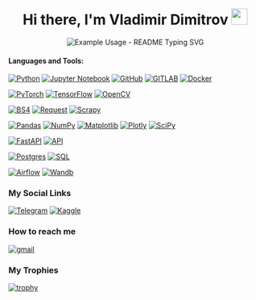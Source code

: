 <h1 align="center">Hi there, I'm <a> Vladimir Dimitrov</a> 
<img src="https://github.com/blackcater/blackcater/raw/main/images/Hi.gif" height="32"/></h1>
<p align="center">
  <img src="https://readme-typing-svg.demolab.com/?lines=Computer science worker!&font=Fira%20Code&center=true&width=380&height=50&duration=4000&pause=1000" alt="Example Usage - README Typing SVG">
</p>

#### Languages and Tools:
[![Python](https://img.shields.io/badge/python-3670A0?style=for-the-badge&logo=python&logoColor=ffdd54)](https://github.com/Vladimir-Dimitrov-Ngu)
[![Jupyter Notebook](https://img.shields.io/badge/jupyter-%23FA0F00.svg?style=for-the-badge&logo=jupyter&logoColor=white)](https://github.com/Vladimir-Dimitrov-Ngu)
[![GitHub](https://img.shields.io/badge/github-%23121011.svg?style=for-the-badge&logo=github&logoColor=white)](https://github.com/Vladimir-Dimitrov-Ngu)
[![GITLAB](https://img.shields.io/badge/-Gitlab-77DDE7?style=for-the-badge&logo=GITLAB)](https://github.com/Vladimir-Dimitrov-Ngu)
[![Docker](https://img.shields.io/badge/-Docker-090909?style=for-the-badge&logo=Docker)]([https://hub.docker.com/u/mbaushenko](https://github.com/Vladimir-Dimitrov-Ngu)https://github.com/Vladimir-Dimitrov-Ngu)


[![PyTorch](https://img.shields.io/badge/PyTorch-%23EE4C2C.svg?style=for-the-badge&logo=PyTorch&logoColor=white)](https://github.com/Vladimir-Dimitrov-Ngu)
[![TensorFlow](https://img.shields.io/badge/TensorFlow-%23FF6F00.svg?style=for-the-badge&logo=TensorFlow&logoColor=white)](https://github.com/Vladimir-Dimitrov-Ngu)
[![OpenCV](https://img.shields.io/badge/opencv-%23white.svg?style=for-the-badge&logo=opencv&logoColor=white)](https://github.com/Vladimir-Dimitrov-Ngu)


[![BS4](https://img.shields.io/badge/BS4-%23F7931E.svg?style=for-the-badge&logo=BS4&logoColor=white)](https://github.com/Vladimir-Dimitrov-Ngu)
[![Request](https://img.shields.io/badge/request-%23F7931E.svg?style=for-the-badge&logo=request&logoColor=blue)](https://github.com/Vladimir-Dimitrov-Ngu)
[![Scrapy](https://img.shields.io/badge/Scrapy-%23F7931E.svg?style=for-the-badge&logo=Scrapy&logoColor=white)](https://github.com/Vladimir-Dimitrov-Ngu)

[![Pandas](https://img.shields.io/badge/pandas-%23150458.svg?style=for-the-badge&logo=pandas&logoColor=white)](https://github.com/Vladimir-Dimitrov-Ngu)
[![NumPy](https://img.shields.io/badge/numpy-%23013243.svg?style=for-the-badge&logo=numpy&logoColor=white)](https://github.com/Vladimir-Dimitrov-Ngu)
[![Matplotlib](https://img.shields.io/badge/Matplotlib-%23ffffff.svg?style=for-the-badge&logo=Plot&logoColor=yellow)](https://github.com/Vladimir-Dimitrov-Ngu)
[![Plotly](https://img.shields.io/badge/-Plotly-00A4EF?style=for-the-badge&logo=Plotly)](https://github.com/Vladimir-Dimitrov-Ngu)
[![SciPy](https://img.shields.io/badge/SciPy-%230C55A5.svg?style=for-the-badge&logo=scipy&logoColor=%white)](https://github.com/Vladimir-Dimitrov-Ngu)

[![FastAPI](https://img.shields.io/badge/FastAPI-005571?style=for-the-badge&logo=fastapi)](https://github.com/Vladimir-Dimitrov-Ngu)
[![API](https://img.shields.io/badge/-API-FF6600?style=for-the-badge&logo=API)](https://github.com/Vladimir-Dimitrov-Ngu)


[![Postgres](https://img.shields.io/badge/postgres-%23316192.svg?style=for-the-badge&logo=postgresql&logoColor=white)](https://github.com/Vladimir-Dimitrov-Ngu)
[![SQL](https://img.shields.io/badge/-SQL-00A4EF?style=for-the-badge&logo=SQL)](https://github.com/Vladimir-Dimitrov-Ngu)

[![Airflow](https://img.shields.io/badge/-Airflow-77DDE7?style=for-the-badge&logo=AIRFLOW)](https://github.com/Vladimir-Dimitrov-Ngu)
[![Wandb](https://img.shields.io/badge/FastAPI-005571?style=for-the-badge&logo=fastapi)](https://github.com/Vladimir-Dimitrov-Ngu)

### My Social Links
[![Telegram](https://img.shields.io/badge/Telegram-%23316192.svg?style=for-the-badge&logo=Telegram&logoColor=white)](https://github.com/Vladimir-Dimitrov-Ngu)
[![Kaggle](https://img.shields.io/badge/Kaggle-%23150458.svg?style=for-the-badge&logo=Kaggle&logoColor=white)](https://www.kaggle.com/vladimirngu)


### How to reach me
[![gmail](https://img.shields.io/badge/-gmail-00A4EF?style=for-the-badge&logo=gmail)](mailto:dimitrov_rabota@mail.ru)

### My Trophies
[![trophy](https://github-profile-trophy.vercel.app/?username=ryo-ma)](https://github.com/ryo-ma/github-profile-trophy)


